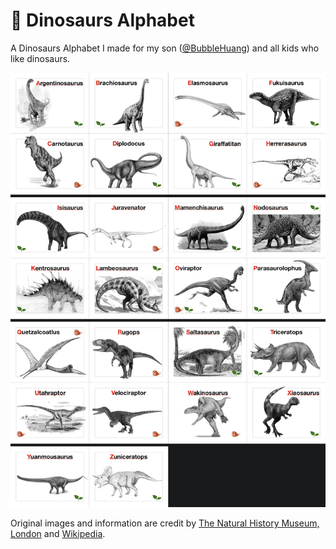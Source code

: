 # 🦕 Dinosaurs Alphabet

A Dinosaurs Alphabet I made for my son ([@BubbleHuang](https://twitter.com/BubbleHuang)) and all kids who like dinosaurs.

![Dinosaurs-Alphabet](https://github.com/Leask/Dinosaurs-Alphabet/blob/main/Resource/Screen%20Shot%202021-01-25%20at%2012.38.45%20PM.jpg?raw=true "Dinosaurs-Alphabet")

Original images and information are credit by [The Natural History Museum, London](https://www.nhm.ac.uk/discover/dino-directory.html) and [Wikipedia](https://en.wikipedia.org/).
